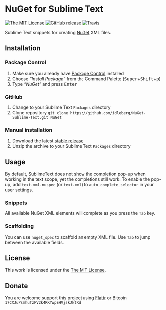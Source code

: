 # NuGet for Sublime Text

[![The MIT License](https://img.shields.io/badge/license-MIT-orange.svg?style=flat-square)](http://opensource.org/licenses/MIT)
[![GitHub release](https://img.shields.io/github/release/idleberg/NuGet-Sublime-Text.svg?style=flat-square)](https://github.com/idleberg/NuGet-Sublime-Text/releases)
[![Travis](https://img.shields.io/travis/idleberg/NuGet-Sublime-Text.svg?style=flat-square)](https://travis-ci.org/idleberg/NuGet-Sublime-Text)

Sublime Text snippets for creating [NuGet](http://www.nuget.org/) XML files.

## Installation

### Package Control

1. Make sure you already have [Package Control](https://packagecontrol.io/) installed
2. Choose *“Install Package”* from the Command Palette (<kbd>Super</kbd>+<kbd>Shift</kbd>+<kbd>p</kbd>)
3. Type *“NuGet”* and press <kbd>Enter</kbd>

### GitHub

1. Change to your Sublime Text `Packages` directory
2. Clone repository `git clone https://github.com/idleberg/NuGet-Sublime-Text.git NuGet`

### Manual installation

1. Download the latest [stable release](https://github.com/idleberg/NuGet-Sublime-Text/releases)
2. Unzip the archive to your Sublime Text `Packages` directory

## Usage

By default, SublimeText does not show the completion pop-up when working in the text scope, yet the completions still work. To enable the pop-up, add `text.xml.nuspec` (or `text.xml`) to `auto_complete_selector` in your user settings.

### Snippets

All available NuGet XML elements will complete as you press the `Tab` key.

### Scaffolding

You can use `nuget_spec` to scaffold an empty XML file. Use `Tab` to jump between the available fields.

## License

This work is licensed under the [The MIT License](LICENSE).

## Donate

You are welcome support this project using [Flattr](https://flattr.com/submit/auto?user_id=idleberg&url=https://github.com/idleberg/NuGet-Sublime-Text) or Bitcoin `17CXJuPsmhuTzFV2k4RKYwpEHVjskJktRd`
